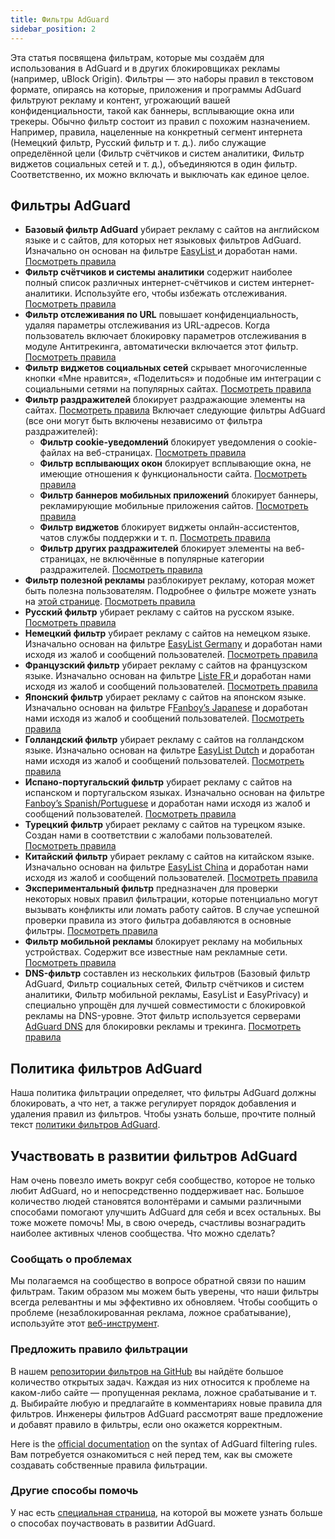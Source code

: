 ```yaml
---
title: Фильтры AdGuard
sidebar_position: 2
---
```


Эта статья посвящена фильтрам, которые мы создаём для использования в AdGuard и в других блокировщиках рекламы (например, uBlock Origin). Фильтры — это наборы правил в текстовом формате, опираясь на которые, приложения и программы AdGuard фильтруют рекламу и контент, угрожающий вашей конфиденциальности, такой как баннеры, всплывающие окна или трекеры. Обычно фильтр состоит из правил с похожим назначением. Например, правила, нацеленные на конкретный сегмент интернета (Немецкий фильтр, Русский фильтр и т. д.). либо служащие определённой цели (Фильтр счётчиков и систем аналитики, Фильтр виджетов социальных сетей и т. д.), объединяются в один фильтр. Соответственно, их можно включать и выключать как единое целое.

## Фильтры AdGuard

* **Базовый фильтр AdGuard** убирает рекламу с сайтов на английском языке и с сайтов, для которых нет языковых фильтров AdGuard. Изначально он основан на фильтре [EasyList ](https://easylist.to/) и доработан нами. [Посмотреть правила](https://raw.githubusercontent.com/AdguardTeam/FiltersRegistry/master/filters/filter_2_Base/filter.txt)
* **Фильтр счётчиков и системы аналитики** содержит наиболее полный список различных интернет-счётчиков и систем интернет-аналитики. Используйте его, чтобы избежать отслеживания. [Посмотреть правила](https://raw.githubusercontent.com/AdguardTeam/FiltersRegistry/master/filters/filter_3_Spyware/filter.txt)
* **Фильтр отслеживания по URL** повышает конфиденциальность, удаляя параметры отслеживания из URL-адресов. Когда пользователь включает блокировку параметров отслеживания в модуле Антитрекинга, автоматически включается этот фильтр. [Посмотреть правила](https://raw.githubusercontent.com/AdguardTeam/FiltersRegistry/master/filters/filter_17_TrackParam/filter.txt)
* **Фильтр виджетов социальных сетей** скрывает многочисленные кнопки «Мне нравится», «Поделиться» и подобные им интеграции с социальными сетями на популярных сайтах. [Посмотреть правила](https://raw.githubusercontent.com/AdguardTeam/FiltersRegistry/master/filters/filter_4_Social/filter.txt)
* **Фильтр раздражителей** блокирует раздражающие элементы на сайтах. [Посмотреть правила](https://raw.githubusercontent.com/AdguardTeam/FiltersRegistry/master/filters/filter_14_Annoyances/filter.txt) Включает следующие фильтры AdGuard (все они могут быть включены независимо от фильтра раздражителей):
    * **Фильтр cookie-уведомлений** блокирует уведомления о cookie-файлах на веб-страницах. [Посмотреть правила](https://raw.githubusercontent.com/AdguardTeam/FiltersRegistry/master/filters/filter_18_Annoyances_Cookies/filter.txt)
    * **Фильтр всплывающих окон** блокирует всплывающие окна, не имеющие отношения к функциональности сайта. [Посмотреть правила](https://raw.githubusercontent.com/AdguardTeam/FiltersRegistry/master/filters/filter_19_Annoyances_Popups/filter.txt)
    * **Фильтр баннеров мобильных приложений** блокирует баннеры, рекламирующие мобильные приложения сайтов. [Посмотреть правила](https://raw.githubusercontent.com/AdguardTeam/FiltersRegistry/master/filters/filter_20_Annoyances_MobileApp/filter.txt)
    * **Фильтр виджетов** блокирует виджеты онлайн-ассистентов, чатов службы поддержки и т. п. [Посмотреть правила](https://raw.githubusercontent.com/AdguardTeam/FiltersRegistry/master/filters/filter_22_Annoyances_Widgets/filter.txt)
    * **Фильтр других раздражителей** блокирует элементы на веб-страницах, не включённые в популярные категории раздражителей. [Посмотреть правила](https://raw.githubusercontent.com/AdguardTeam/FiltersRegistry/master/filters/filter_21_Annoyances_Other/filter.txt)
* **Фильтр полезной рекламы** разблокирует рекламу, которая может быть полезна пользователям. Подробнее о фильтре можете узнать на [этой странице](../search-ads). [Посмотреть правила](https://raw.githubusercontent.com/AdguardTeam/FiltersRegistry/master/filters/filter_10_Useful/filter.txt)
* **Русский фильтр** убирает рекламу с сайтов на русском языке. [Посмотреть правила](https://raw.githubusercontent.com/AdguardTeam/FiltersRegistry/master/filters/filter_1_Russian/filter.txt)
* **Немецкий фильтр** убирает рекламу с сайтов на немецком языке. Изначально основан на фильтре [EasyList Germany](https://easylist.to/) и доработан нами исходя из жалоб и сообщений пользователей. [Посмотреть правила](https://raw.githubusercontent.com/AdguardTeam/FiltersRegistry/master/filters/filter_6_German/filter.txt)
* **Французский фильтр** убирает рекламу с сайтов на французском языке. Изначально основан на фильтре [Liste FR ](https://forums.lanik.us/viewforum.php?f=91) и доработан нами исходя из жалоб и сообщений пользователей. [Посмотреть правила](https://raw.githubusercontent.com/AdguardTeam/FiltersRegistry/master/filters/filter_16_French/filter.txt)
* **Японский фильтр** убирает рекламу с сайтов на японском языке. Изначально основан на фильтре F[Fanboy’s Japanese](https://www.fanboy.co.nz/fanboy-japanese.txt) и доработан нами исходя из жалоб и сообщений пользователей. [Посмотреть правила](https://raw.githubusercontent.com/AdguardTeam/FiltersRegistry/master/filters/filter_7_Japanese/filter.txt)
* **Голландский фильтр** убирает рекламу с сайтов на голландском языке. Изначально основан на фильтре [EasyList Dutch](https://easylist.to/) и доработан нами исходя из жалоб и сообщений пользователей. [Посмотреть правила](https://raw.githubusercontent.com/AdguardTeam/FiltersRegistry/master/filters/filter_8_Dutch/filter.txt)
* **Испано-португальский фильтр** убирает рекламу с сайтов на испанском и португальском языках. Изначально основан на фильтре [Fanboy’s Spanish/Portuguese](https://www.fanboy.co.nz/fanboy-espanol.txt) и доработан нами исходя из жалоб и сообщений пользователей. [Посмотреть правила](https://raw.githubusercontent.com/AdguardTeam/FiltersRegistry/master/filters/filter_9_Spanish/filter.txt)
* **Турецкий фильтр** убирает рекламу с сайтов на турецком языке. Создан нами в соответствии с жалобами пользователей. [Посмотреть правила](https://raw.githubusercontent.com/AdguardTeam/FiltersRegistry/master/filters/filter_13_Turkish/filter.txt)
* **Китайский фильтр** убирает рекламу с сайтов на китайском языке. Изначально основан на фильтре [EasyList China](http://abpchina.org/forum/forum.php) и доработан нами исходя из жалоб и сообщений пользователей. [Посмотреть правила](https://raw.githubusercontent.com/AdguardTeam/FiltersRegistry/master/filters/filter_224_Chinese/filter.txt)
* **Экспериментальный фильтр** предназначен для проверки некоторых новых правил фильтрации, которые потенциально могут вызывать конфликты или ломать работу сайтов. В случае успешной проверки правила из этого фильтра добавляются в основные фильтры. [Посмотреть правила](https://raw.githubusercontent.com/AdguardTeam/FiltersRegistry/master/filters/filter_5_Experimental/filter.txt)
* **Фильтр мобильной рекламы** блокирует рекламу на мобильных устройствах. Содержит все известные нам рекламные сети. [Посмотреть правила](https://raw.githubusercontent.com/AdguardTeam/FiltersRegistry/master/filters/filter_11_Mobile/filter.txt)
* **DNS-фильтр** составлен из нескольких фильтров (Базовый фильтр AdGuard, Фильтр социальных сетей, Фильтр счётчиков и систем аналитики, Фильтр мобильной рекламы, EasyList и EasyPrivacy) и специально упрощён для лучшей совместимости с блокировкой рекламы на DNS-уровне. Этот фильтр используется серверами [AdGuard DNS](https://adguard-dns.io/kb) для блокировки рекламы и трекинга. [Посмотреть правила](https://raw.githubusercontent.com/AdguardTeam/FiltersRegistry/master/filters/filter_15_DnsFilter/filter.txt)

## Политика фильтров AdGuard

Наша политика фильтрации определяет, что фильтры AdGuard должны блокировать, а что нет, а также регулирует порядок добавления и удаления правил из фильтров. Чтобы узнать больше, прочтите полный текст [политики фильтров AdGuard](../filter-policy).

## Участвовать в развитии фильтров AdGuard

Нам очень повезло иметь вокруг себя сообщество, которое не только любит AdGuard, но и непосредственно поддерживает нас. Большое количество людей становятся волонтёрами и самыми различными способами помогают улучшить AdGuard для себя и всех остальных. Вы тоже можете помочь! Мы, в свою очередь, счастливы вознаградить наиболее активных членов сообщества. Что можно сделать?

### Сообщать о проблемах

Мы полагаемся на сообщество в вопросе обратной связи по нашим фильтрам. Таким образом мы можем быть уверены, что наши фильтры всегда релевантны и мы эффективно их обновляем. Чтобы сообщить о проблеме (незаблокированная реклама, ложное срабатывание), используйте этот [веб-инструмент](https://agrd.io/report).

### Предложить правило фильтрации

В нашем [репозитории фильтров на GitHub](https://github.com/AdguardTeam/AdguardFilters/issues) вы найдёте большое количество открытых задач. Каждая из них относится к проблеме на каком-либо сайте — пропущенная реклама, ложное срабатывание и т. д. Выбирайте любую и предлагайте в комментариях новые правила для фильтров. Инженеры фильтров AdGuard рассмотрят ваше предложение и добавят правило в фильтры, если оно окажется корректным.

Here is the [official documentation](../create-own-filters) on the syntax of AdGuard filtering rules. Вам потребуется ознакомиться с ней перед тем, как вы сможете создавать собственные правила фильтрации.

### Другие способы помочь

У нас есть [специальная страница](https://adguard.com/contribute.html), на которой вы можете узнать больше о способах поучаствовать в развитии AdGuard.
